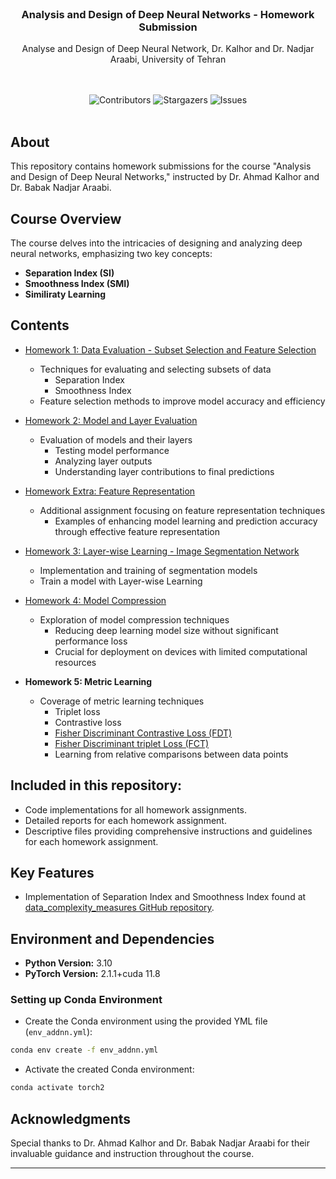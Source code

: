 <br/>
<p align="center">
  <h3 align="center">Analysis and Design of Deep Neural Networks - Homework Submission</h3>

  <p align="center">
    Analyse and Design of Deep Neural Network, Dr. Kalhor and Dr. Nadjar Araabi, University of Tehran
    <br/>
    <br/>
  </p>
</p>
<br/>
<div align="center">
  <img src="https://img.shields.io/github/contributors/Arhosseini77/ADDNN_2023?color=dark-green" alt="Contributors"> 
  <img src="https://img.shields.io/github/stars/Arhosseini77/ADDNN_2023?style=social" alt="Stargazers"> 
  <img src="https://img.shields.io/github/issues/Arhosseini77/ADDNN_2023" alt="Issues"> 

  </a>
</div>
<br/>

## About 

This repository contains homework submissions for the course "Analysis and Design of Deep Neural Networks," instructed by Dr. Ahmad Kalhor and Dr. Babak Nadjar Araabi. 


## Course Overview

The course delves into the intricacies of designing and analyzing deep neural networks, emphasizing two key concepts:
- **Separation Index (SI)** 
- **Smoothness Index (SMI)**
- **Similiraty Learning**



## Contents

- [Homework 1: Data Evaluation - Subset Selection and Feature Selection](https://github.com/Arhosseini77/ADDNN_2023/tree/main/HW1)
    - Techniques for evaluating and selecting subsets of data
        - Separation Index
        - Smoothness Index
    - Feature selection methods to improve model accuracy and efficiency

- [Homework 2: Model and Layer Evaluation](https://github.com/Arhosseini77/ADDNN_2023/tree/main/HW2)
    - Evaluation of models and their layers
        - Testing model performance
        - Analyzing layer outputs
        - Understanding layer contributions to final predictions

- [Homework Extra: Feature Representation](https://github.com/Arhosseini77/ADDNN_2023/tree/main/Extra1)
    - Additional assignment focusing on feature representation techniques
        - Examples of enhancing model learning and prediction accuracy through effective feature representation

- [Homework 3: Layer-wise Learning - Image Segmentation Network](https://github.com/Arhosseini77/ADDNN_2023/tree/main/HW3)
    - Implementation and training of segmentation models
    - Train a model with Layer-wise Learning
      
- [Homework 4: Model Compression](https://github.com/Arhosseini77/ADDNN_2023/tree/main/HW4)
    - Exploration of model compression techniques
        - Reducing deep learning model size without significant performance loss
        - Crucial for deployment on devices with limited computational resources

- **Homework 5: Metric Learning**
    - Coverage of metric learning techniques
        - Triplet loss
        - Contrastive loss
        - [Fisher Discriminant Contrastive Loss (FDT)](https://arxiv.org/abs/2004.04674)
        - [Fisher Discriminant triplet Loss (FCT)](https://arxiv.org/abs/2004.04674)
        - Learning from relative comparisons between data points
          
## Included in this repository:
- Code implementations for all homework assignments.
- Detailed reports for each homework assignment.
- Descriptive files providing comprehensive instructions and guidelines for each homework assignment.


## Key Features

- Implementation of Separation Index and Smoothness Index found at [data_complexity_measures GitHub repository](https://github.com/Arhosseini77/data_complexity_measures).

## Environment and Dependencies

- **Python Version:** 3.10
- **PyTorch Version:** 2.1.1+cuda 11.8 
### Setting up Conda Environment
- Create the Conda environment using the provided YML file (`env_addnn.yml`):
```bash
conda env create -f env_addnn.yml
```
- Activate the created Conda environment:
```bash
conda activate torch2
```
## Acknowledgments

Special thanks to Dr. Ahmad Kalhor and Dr. Babak Nadjar Araabi for their invaluable guidance and instruction throughout the course.

---

